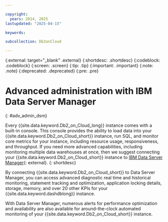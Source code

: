 ```yaml
---

copyright:
  years: 2014, 2025
lastupdated: "2025-04-15"

keywords:

subcollection: Db2onCloud

---
```


 
{:external: target="_blank" .external}
{:shortdesc: .shortdesc}
{:codeblock: .codeblock}
{:screen: .screen}
{:tip: .tip}
{:important: .important}
{:note: .note}
{:deprecated: .deprecated}
{:pre: .pre}

# Advanced administration with IBM Data Server Manager
{: #adv_admin_dsm}

Every {{site.data.keyword.Db2_on_Cloud_long}} instance comes with a built-in console. This console provides the ability to load data into your {{site.data.keyword.Db2_on_Cloud_short}} instance, run SQL, and monitor core metrics for your instance, including resource usage, responsiveness, and throughput. If you need more advanced capabilities, including monitoring multiple data warehouses at once, then we suggest connecting your {{site.data.keyword.Db2_on_Cloud_short}} instance to [IBM Data Server Manager](https://www.ibm.com/us-en/marketplace/data-server-manager){: external}.
{: shortdesc}

By connecting {{site.data.keyword.Db2_on_Cloud_short}} to Data Server Manager, you can access advanced diagnostic real time and historical monitoring, statement tracking and optimization, application locking details, storage, memory, and over 20 other KPIs for your {{site.data.keyword.dashdblong}} instance. 

With Data Server Manager, numerous alerts for performance optimization and availability are also available for around-the-clock automated monitoring of your {{site.data.keyword.Db2_on_Cloud_short}} instance.
